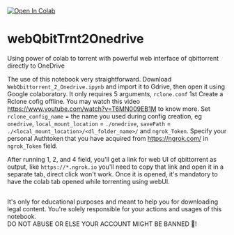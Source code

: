 [![Open In Colab](https://colab.research.google.com/assets/colab-badge.svg)](https://colab.research.google.com/github/sobuj53/webQbitTrnt2Onedrive/blob/main/WebQbittorrent_2_Onedrive.ipynb)

# webQbitTrnt2Onedrive
Using power of colab to torrent with powerful web interface of qbittorrent directly to OneDrive

The use of this notebook very straightforward. Download `WebQbittorrent_2_Onedrive.ipynb` and import it to Gdrive, then open it using Google colaboratory. It only requires 5 arguments, `rclone.conf` 1st Create a Rclone cofig offline. You may watch this video https://www.youtube.com/watch?v=T6MN009EB1M to know more. Set `rclone_config_name` = the name you used during config creation, eg `onedrive`, `local_mount_location` = `./onedrive`, `savePath` = `./<local_mount_location>/<dl_folder_name>/` and `ngrok_Token`. Specify your personal Authtoken that you have acquired from https://ngrok.com/ in `ngrok_Token` field.

After running 1, 2, and 4 field, you'll get a link for web UI of qbittorrent as output, like `https://*.ngrok.io` you'll need to copy that link and open it in a separate tab, direct click won't work. Once it is opened, it's mandatory to have the colab tab opened while torrenting using webUI.

##
It's only for educational purposes and meant to help you for downloading legal content. You're solely responsible for your actions and usages of this notebook.  
DO NOT ABUSE OR ELSE YOUR ACCOUNT MIGHT BE BANNED 🤷! 
